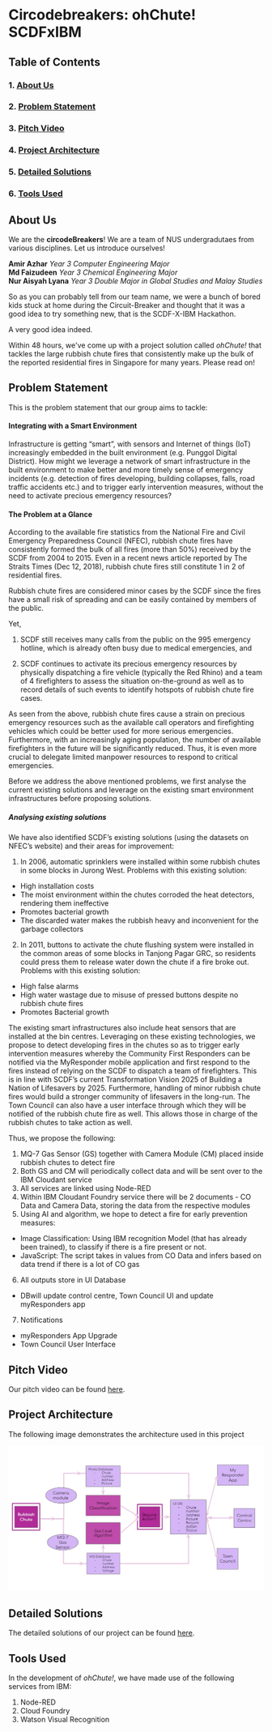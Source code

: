 # Circodebreakers: ohChute! SCDFxIBM

## Table of Contents
### 1. [About Us](#about-us)
### 2. [Problem Statement](#problem-statement)
### 3. [Pitch Video](#pitch-video)
### 4. [Project Architecture](#project-architecture)
### 5. [Detailed Solutions](#detailed-solutions)
### 6. [Tools Used](#tools-used)

## About Us 
We are the **circodeBreakers**! We are a team of NUS undergradutaes from various disciplines. 
Let us introduce ourselves!

**Amir Azhar** *Year 3 Computer Engineering Major*
</br>
**Md Faizudeen** *Year 3 Chemical Engineering Major*
</br>
**Nur Aisyah Lyana** *Year 3 Double Major in Global Studies and Malay Studies*

So as you can probably tell from our team name, we were a bunch of bored kids stuck at home during the Circuit-Breaker and thought that it was a good idea to try something new, that is the SCDF-X-IBM Hackathon. 

A very good idea indeed.

Within 48 hours, we've come up with a project solution called *ohChute!* that tackles the large rubbish chute fires that consistently make up the bulk of the reported residential fires in Singapore for many years. Please read on!

## Problem Statement 
This is the problem statement that our group aims to tackle:

#### Integrating with a Smart Environment

Infrastructure is getting “smart”, with sensors and Internet of things (IoT) increasingly embedded in the built environment (e.g. Punggol Digital District). How might we leverage a network of smart infrastructure in the built environment to make better and more timely sense of emergency incidents (e.g. detection of fires developing, building collapses, falls, road traffic accidents etc.) and to trigger early intervention measures, without the need to activate precious emergency resources?

#### The Problem at a Glance

According to the available fire statistics from the National Fire and Civil Emergency Preparedness Council (NFEC), rubbish chute fires have consistently formed the bulk of all fires (more than 50%) received by the SCDF from 2004 to 2015. Even in a recent news article reported by The Straits Times (Dec 12, 2018), rubbish chute fires still constitute 1 in 2 of residential fires.

Rubbish chute fires are considered minor cases by the SCDF since the fires have a small risk of spreading and can be easily contained by members of the public.

Yet, 

1. SCDF still receives many calls from the public on the 995 emergency hotline, which is already often busy due to medical emergencies, and

2. SCDF continues to activate its precious emergency resources by physically dispatching a fire vehicle (typically the Red Rhino) and a team of 4 firefighters to assess the situation on-the-ground as well as to record details of such events to identify hotspots of rubbish chute fire cases. 

As seen from the above, rubbish chute fires cause a strain on precious emergency resources such as the available call operators and firefighting vehicles which could be better used for more serious emergencies. Furthermore, with an increasingly aging population, the number of available firefighters in the future will be significantly reduced. Thus, it is even more crucial to delegate limited manpower resources to respond to critical emergencies.

Before we address the above mentioned problems, we first analyse the current existing solutions and leverage on the existing smart environment infrastructures before proposing solutions.

##### Analysing existing solutions
We have also identified SCDF’s existing solutions (using the datasets on NFEC’s website) and their areas for improvement:

1. In 2006, automatic sprinklers were installed within some rubbish chutes in some blocks in Jurong West. Problems with this existing solution: 
- High installation costs 
- The moist environment within the chutes corroded the heat detectors, rendering them ineffective
- Promotes bacterial growth 
- The discarded water makes the rubbish heavy and inconvenient for the garbage collectors

2. In 2011, buttons to activate the chute flushing system were installed in the common areas of some blocks in Tanjong Pagar GRC, so residents could press them to release water down the chute if a fire broke out. Problems with this existing solution: 
- High false alarms
- High water wastage due to misuse of pressed buttons despite no rubbish chute fires
- Promotes Bacterial growth

The existing smart infrastructures also include heat sensors that are installed at the bin centres. Leveraging on these existing technologies, we propose to detect developing fires in the chutes so as to trigger early intervention measures whereby the Community First Responders can be notified via the MyResponder mobile application and first respond to the fires instead of relying on the SCDF to dispatch a team of firefighters. This is in line with SCDF’s current Transformation Vision 2025 of Building a Nation of Lifesavers by 2025.  Furthermore, handling of minor rubbish chute fires would build a stronger community of lifesavers in the long-run. The Town Council can also have a user interface through which they will be notified of the rubbish chute fire as well. This allows those in charge of the rubbish chutes to take action as well.

Thus, we propose the following:

1. MQ-7 Gas Sensor (GS) together with Camera Module (CM) placed inside rubbish chutes to detect fire
2. Both GS and CM will periodically collect data and will be sent over to the IBM Cloudant service
3. All services are linked using Node-RED
4. Within IBM Cloudant Foundry service there will be 2 documents - CO Data and Camera Data, storing the data from the respective modules
5. Using AI and algorithm, we hope to detect a fire for early prevention measures:
 - Image Classification: Using IBM recognition Model (that has already been trained), to classify if there is a fire present or not. 
 - JavaScript: The script takes in values from CO Data and infers based on data trend if there is a lot of CO gas 
6. All outputs store in UI Database 
 - DBwill update control centre, Town Council UI and update myResponders app
7. Notifications
- myResponders App Upgrade
- Town Council User Interface

## Pitch Video
Our pitch video can be found [here](https://youtu.be/iz6axtR2vUA).

## Project Architecture
The following image demonstrates the architecture used in this project

![Architecture](images/projectarchitecture.jpg)

## Detailed Solutions
The detailed solutions of our project can be found [here](Detailed-Solution.md).

## Tools Used 
In the development of *ohChute!*, we have made use of the following services from IBM:

1. Node-RED
2. Cloud Foundry
3. Watson Visual Recognition
